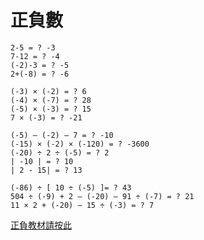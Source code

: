 # 正負數
```
2-5 = ? -3
7-12 = ? -4
(-2)-3 = ? -5
2+(-8) = ? -6

(-3) × (-2) = ? 6
(-4) × (-7) = ? 28
(-5) × (-3) = ? 15
7 × (-3) = ? -21

(-5) – (-2) – 7 = ? -10
(-15) × (-2) × (-120) = ? -3600
(-20) ÷ 2 ÷ (-5) = ? 2
| -10 | = ? 10
| 2 - 15| = ? 13

(-86) ÷ [ 10 ÷ (-5) ]= ? 43
504 ÷ (-9) + 2 – (-20) – 91 ÷ (-7) = ? 21
11 × 2 + (-20) – 15 ÷ (-3) = ? 7

```
[正負教材請按此](https://docs.google.com/document/d/1Agtn1WeZ1QELg3wDHAibw4q2IDyEHU3X1pwj0qaKA-Q/edit)